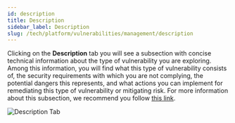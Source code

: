 ```yaml
---
id: description
title: Description
sidebar_label: Description
slug: /tech/platform/vulnerabilities/management/description
---
```


Clicking on the **Description**
tab you will see a subsection
with concise technical
information about the type of
vulnerability you are exploring.
Among this information,
you will find what this type
of vulnerability consists of,
the security requirements with
which you are not complying,
the potential dangers this
represents,
and what actions you can
implement for remediating
this type of vulnerability
or mitigating risk.
For more information about
this subsection,
we recommend you follow
[this link](/talent/hacking/analysts/new-vuln-description).

![Description Tab](https://res.cloudinary.com/fluid-attacks/image/upload/v1674060823/docs/web/vulnerabilities/management/description.png)
